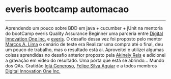 # everis bootcamp automacao

------

Aprendendo um pouco sobre BDD em java + cucumber + jUnit na mentoria do bootCamp everis Quality Assurance Beginner uma parceria entre [Digital Innovation One Inc.](https://www.linkedin.com/company/digitalinnovation-one/) e [everis](https://www.linkedin.com/company/everis/). O desafio dessa vez foi proposto pelo mentor [Marcos A. Lima](https://www.linkedin.com/in/ACoAAAeVuxMB4CPRBnW7b4v5IbD43Fc-9O8u5Cs) o cenário de teste era Realizar uma compra até o final, deu um pouco de trabalho, mas o resultado está ai. Aproveitei e utilizei algumas coisas aprendidas no desafio anterior proposto pela [Akinely Reis](https://www.linkedin.com/in/ACoAAAF8yF0BGv2DzDJbs3bjuNRfPLCYWwjEbBc) e adicionei a gravação em video do resultado. Uma porta que está se abrindo... Mundo dos QAs. Gratidão [Iglá Generoso](https://www.linkedin.com/in/ACoAAAI3rwoB0dzA8W7NFjd6VZToHw6U-csT3Xw), [Felipe Silva Aguiar](https://www.linkedin.com/in/ACoAABLpUBgBQzTIZyVSL0M4NMZu0mXvv5wCRQ8) e a todos membros [Digital Innovation One Inc.](https://www.linkedin.com/company/digitalinnovation-one/)

